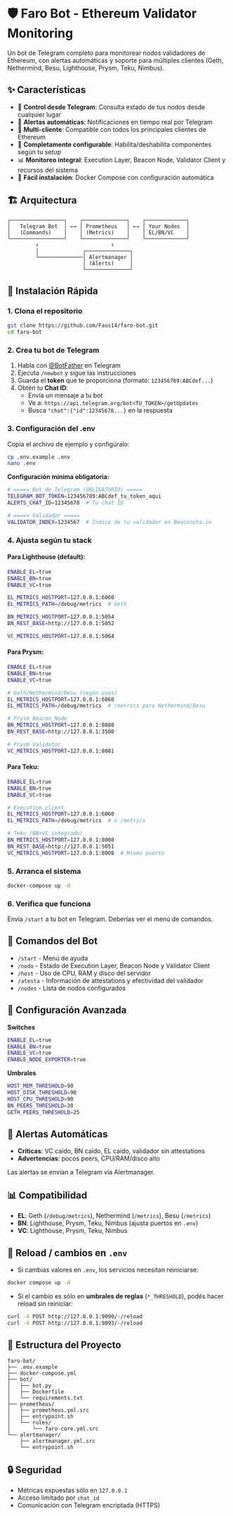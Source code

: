 # 🛡️ Faro Bot - Ethereum Validator Monitoring

Un bot de Telegram completo para monitorear nodos validadores de Ethereum, con alertas automáticas y soporte para múltiples clientes (Geth, Nethermind, Besu, Lighthouse, Prysm, Teku, Nimbus).

## ✨ Características

- 📱 **Control desde Telegram**: Consulta estado de tus nodos desde cualquier lugar
- 🔔 **Alertas automáticas**: Notificaciones en tiempo real por Telegram
- 🎯 **Multi-cliente**: Compatible con todos los principales clientes de Ethereum
- 🔧 **Completamente configurable**: Habilita/deshabilita componentes según tu setup
- 📊 **Monitoreo integral**: Execution Layer, Beacon Node, Validator Client y recursos del sistema
- 🚀 **Fácil instalación**: Docker Compose con configuración automática

## 🏗️ Arquitectura

```
┌─────────────────┐    ┌──────────────┐    ┌─────────────┐
│   Telegram Bot  │ ←→ │ Prometheus   │ ←→ │ Your Nodes  │
│   (Commands)    │    │ (Metrics)    │    │ EL/BN/VC    │
└─────────────────┘    └──────────────┘    └─────────────┘
         ↑                       ↑
         │              ┌──────────────┐
         └──────────────│ Alertmanager │
                        │ (Alerts)     │
                        └──────────────┘
```

## 🚀 Instalación Rápida

### 1. Clona el repositorio
```bash
git clone https://github.com/Faus14/faro-bot.git
cd faro-bot
```

### 2. Crea tu bot de Telegram

1. Habla con [@BotFather](https://t.me/botfather) en Telegram
2. Ejecuta `/newbot` y sigue las instrucciones
3. Guarda el **token** que te proporciona (formato: `123456789:ABCdef...`)
4. Obtén tu **Chat ID**:
   - Envía un mensaje a tu bot
   - Ve a: `https://api.telegram.org/bot<TU_TOKEN>/getUpdates`
   - Busca `"chat":{"id":12345678...}` en la respuesta

### 3. Configuración del .env

Copia el archivo de ejemplo y configúralo:
```bash
cp .env.example .env
nano .env
```

**Configuración mínima obligatoria:**
```bash
# ===== Bot de Telegram (OBLIGATORIO) =====
TELEGRAM_BOT_TOKEN=123456789:ABCdef_tu_token_aqui
ALERTS_CHAT_ID=12345678  # Tu chat ID

# ===== Validador =====
VALIDATOR_INDEX=1234567  # Índice de tu validador en Beaconcha.in
```

### 4. Ajusta según tu stack

#### Para Lighthouse (default):
```bash
ENABLE_EL=true
ENABLE_BN=true  
ENABLE_VC=true

EL_METRICS_HOSTPORT=127.0.0.1:6060
EL_METRICS_PATH=/debug/metrics  # Geth

BN_METRICS_HOSTPORT=127.0.0.1:5054
BN_REST_BASE=http://127.0.0.1:5052

VC_METRICS_HOSTPORT=127.0.0.1:5064
```

#### Para Prysm:
```bash
ENABLE_EL=true
ENABLE_BN=true
ENABLE_VC=true

# Geth/Nethermind/Besu (según uses)
EL_METRICS_HOSTPORT=127.0.0.1:6060
EL_METRICS_PATH=/debug/metrics  # /metrics para Nethermind/Besu

# Prysm Beacon Node
BN_METRICS_HOSTPORT=127.0.0.1:8080
BN_REST_BASE=http://127.0.0.1:3500

# Prysm Validator
VC_METRICS_HOSTPORT=127.0.0.1:8081
```

#### Para Teku:
```bash
ENABLE_EL=true
ENABLE_BN=true
ENABLE_VC=true

# Execution client
EL_METRICS_HOSTPORT=127.0.0.1:6060
EL_METRICS_PATH=/debug/metrics  # o /metrics

# Teku (BN+VC integrado)
BN_METRICS_HOSTPORT=127.0.0.1:8008
BN_REST_BASE=http://127.0.0.1:5051
VC_METRICS_HOSTPORT=127.0.0.1:8008  # Mismo puerto
```

### 5. Arranca el sistema
```bash
docker-compose up -d
```

### 6. Verifica que funciona
Envía `/start` a tu bot en Telegram. Deberías ver el menú de comandos.

## 📱 Comandos del Bot

- `/start` - Menú de ayuda
- `/nodo` - Estado de Execution Layer, Beacon Node y Validator Client
- `/host` - Uso de CPU, RAM y disco del servidor
- `/atesta` - Información de attestations y efectividad del validador
- `/nodes` - Lista de nodos configurados

## 🔧 Configuración Avanzada

**Switches**
```bash
ENABLE_EL=true
ENABLE_BN=true
ENABLE_VC=true
ENABLE_NODE_EXPORTER=true
```

**Umbrales**
```bash
HOST_MEM_THRESHOLD=90
HOST_DISK_THRESHOLD=90
HOST_CPU_THRESHOLD=90
BN_PEERS_THRESHOLD=30
GETH_PEERS_THRESHOLD=25
```

## 🚨 Alertas Automáticas

- **Críticas**: VC caído, BN caído, EL caído, validador sin attestations
- **Advertencias**: pocos peers, CPU/RAM/disco alto

Las alertas se envían a Telegram vía Alertmanager.

## 📊 Compatibilidad

- **EL**: Geth (`/debug/metrics`), Nethermind (`/metrics`), Besu (`/metrics`)
- **BN**: Lighthouse, Prysm, Teku, Nimbus (ajusta puertos en `.env`)
- **VC**: Lighthouse, Prysm, Teku, Nimbus

## 🔄 Reload / cambios en `.env`

- Si cambias valores en `.env`, los servicios necesitan reiniciarse:
```bash
docker compose up -d
```

- Si el cambio es sólo en **umbrales de reglas** (`*_THRESHOLD`), podés hacer reload sin reiniciar:
```bash
curl -X POST http://127.0.0.1:9090/-/reload
curl -X POST http://127.0.0.1:9093/-/reload
```

## 📁 Estructura del Proyecto

```
faro-bot/
├── .env.example
├── docker-compose.yml
├── bot/
│   ├── bot.py
│   ├── Dockerfile
│   └── requirements.txt
├── prometheus/
│   ├── prometheus.yml.src
│   ├── entrypoint.sh
│   └── rules/
│       └── faro-core.yml.src
└── alertmanager/
    ├── alertmanager.yml.src
    └── entrypoint.sh
```

## 🔒 Seguridad

- Métricas expuestas sólo en `127.0.0.1`
- Acceso limitado por `chat_id`
- Comunicación con Telegram encriptada (HTTPS)